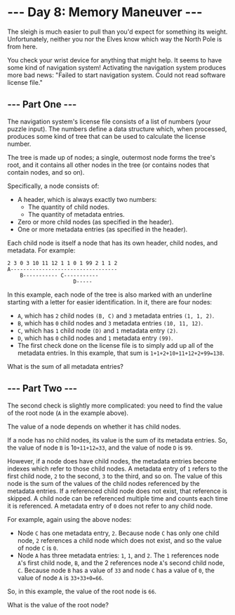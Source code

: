 # --- Day 8: Memory Maneuver ---
The sleigh is much easier to pull than you'd expect for something its weight. Unfortunately, neither you nor the Elves know which way the North Pole is from here.

You check your wrist device for anything that might help. It seems to have some kind of navigation system! Activating the navigation system produces more bad news: "Failed to start navigation system. Could not read software license file."

## --- Part One ---
The navigation system's license file consists of a list of numbers (your puzzle input). The numbers define a data structure which, when processed, produces some kind of tree that can be used to calculate the license number.

The tree is made up of nodes; a single, outermost node forms the tree's root, and it contains all other nodes in the tree (or contains nodes that contain nodes, and so on).

Specifically, a node consists of:

 - A header, which is always exactly two numbers:
   - The quantity of child nodes.
   - The quantity of metadata entries.
 - Zero or more child nodes (as specified in the header).
 - One or more metadata entries (as specified in the header).

Each child node is itself a node that has its own header, child nodes, and metadata. For example:

```
2 3 0 3 10 11 12 1 1 0 1 99 2 1 1 2
A----------------------------------
    B----------- C-----------
                     D-----
```

In this example, each node of the tree is also marked with an underline starting with a letter for easier identification. In it, there are four nodes:

 - `A`, which has `2` child nodes `(B, C)` and `3` metadata entries `(1, 1, 2)`.
 - `B`, which has `0` child nodes and `3` metadata entries `(10, 11, 12)`.
 - `C`, which has `1` child node `(D)` and `1` metadata entry `(2)`.
 - `D`, which has `0` child nodes and `1` metadata entry `(99)`.
 - The first check done on the license file is to simply add up all of the metadata entries. In this example, that sum is `1+1+2+10+11+12+2+99=138`.

What is the sum of all metadata entries?

## --- Part Two ---
The second check is slightly more complicated: you need to find the value of the root node (`A` in the example above).

The value of a node depends on whether it has child nodes.

If a node has no child nodes, its value is the sum of its metadata entries. So, the value of node `B` is 1`0+11+12=33`, and the value of node `D` is `99`.

However, if a node does have child nodes, the metadata entries become indexes which refer to those child nodes. A metadata entry of `1` refers to the first child node, `2` to the second, `3` to the third, and so on. The value of this node is the sum of the values of the child nodes referenced by the metadata entries. If a referenced child node does not exist, that reference is skipped. A child node can be referenced multiple time and counts each time it is referenced. A metadata entry of `0` does not refer to any child node.

For example, again using the above nodes:

 - Node `C` has one metadata entry, `2`. Because node `C` has only one child node, `2` references a child node which does not exist, and so the value of node `C` is `0`.
 - Node `A` has three metadata entries: `1`, `1`, and `2`. The `1` references node `A`'s first child node, `B`, and the 2 references node `A`'s second child node, `C`. Because node `B` has a value of `33` and node `C` has a value of `0`, the value of node `A` is `33+33+0=66`.

So, in this example, the value of the root node is `66`.

What is the value of the root node?
